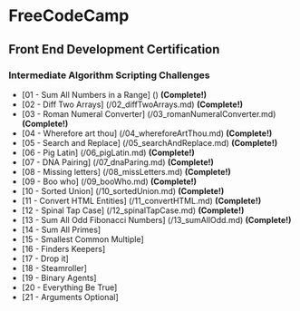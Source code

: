<h1>FreeCodeCamp</h1>

<h2>Front End Development Certification</h2>

<h3>Intermediate Algorithm Scripting Challenges</h3>

- [01 - Sum All Numbers in a Range] () **(Complete!)**
- [02 - Diff Two Arrays] (/02_diffTwoArrays.md) **(Complete!)**
- [03 - Roman Numeral Converter] (/03_romanNumeralConverter.md) **(Complete!)**
- [04 - Wherefore art thou] (/04_whereforeArtThou.md) **(Complete!)**
- [05 - Search and Replace] (/05_searchAndReplace.md) **(Complete!)**
- [06 - Pig Latin] (/06_pigLatin.md) **(Complete!)**
- [07 - DNA Pairing] (/07_dnaParing.md) **(Complete!)**
- [08 - Missing letters] (/08_missLetters.md) **(Complete!)**
- [09 - Boo who] (/09_booWho.md) **(Complete!)**
- [10 - Sorted Union] (/10_sortedUnion.md) **(Complete!)**
- [11 - Convert HTML Entities] (/11_convertHTML.md) **(Complete!)**
- [12 - Spinal Tap Case] (/12_spinalTapCase.md) **(Complete!)**
- [13 - Sum All Odd Fibonacci Numbers] (/13_sumAllOdd.md) **(Complete!)**
- [14 - Sum All Primes]
- [15 - Smallest Common Multiple]
- [16 - Finders Keepers]
- [17 - Drop it]
- [18 - Steamroller]
- [19 - Binary Agents]
- [20 - Everything Be True]
- [21 - Arguments Optional]

